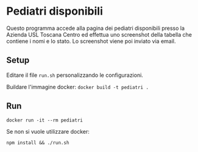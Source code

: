 # Pediatri disponibili

Questo programma accede alla pagina dei pediatri disponibili presso la
Azienda USL Toscana Centro ed effettua uno screenshot della tabella
che contiene i nomi e lo stato.
Lo screenshot viene poi inviato via email.

## Setup

Editare il file `run.sh` personalizzando le configurazioni.

Buildare l'immagine docker: `docker build -t pediatri .`

## Run

`docker run -it --rm pediatri`

Se non si vuole utilizzare docker:

`npm install && ./run.sh`
